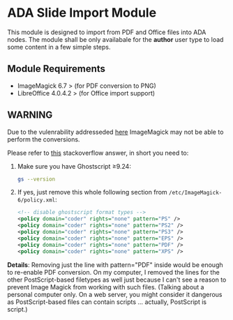 # ADA Slide Import Module

This module is designed to import from PDF and Office files into ADA nodes.
The module shall be only availabale for the __author__ user type to load some content in a few simple steps.

## Module Requirements

- ImageMagick 6.7 > (for PDF conversion to PNG)
- LibreOffice 4.0.4.2 > (for Office import support)

## WARNING

Due to the vulenrability addresseded [here](https://www.kb.cert.org/vuls/id/332928/) ImageMagick may not be able to perform the conversions.

Please refer to [this](https://stackoverflow.com/a/59193253) stackoverflow answer, in short you need to:

1. Make sure you have Ghostscript ≥9.24:

    ```bash
    gs --version
    ```

2. If yes, just remove this whole following section from `/etc/ImageMagick-6/policy.xml`:

    ```xml
    <!-- disable ghostscript format types -->
    <policy domain="coder" rights="none" pattern="PS" />
    <policy domain="coder" rights="none" pattern="PS2" />
    <policy domain="coder" rights="none" pattern="PS3" />
    <policy domain="coder" rights="none" pattern="EPS" />
    <policy domain="coder" rights="none" pattern="PDF" />
    <policy domain="coder" rights="none" pattern="XPS" />
    ```

__Details__: Removing just the line with pattern="PDF" inside would be enough to re-enable PDF conversion. On my computer, I removed the lines for the other PostScript-based filetypes as well just because I can't see a reason to prevent Image Magick from working with such files. (Talking about a personal computer only. On a web server, you might consider it dangerous as PostScript-based files can contain scripts … actually, PostScript is script.)
